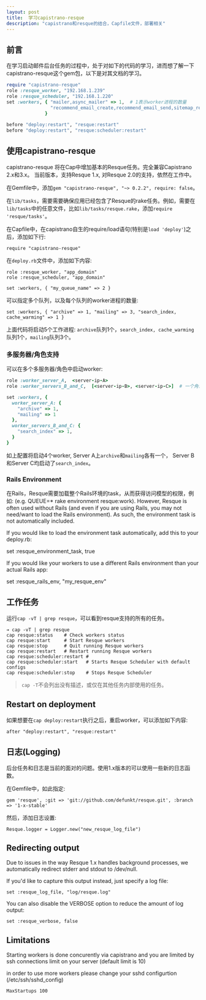 ```yaml
---
layout: post
title:  学习capistrano-resque
description: "capistrano和resque的结合，Capfile文件，部署相关"
---
```


## 前言

在学习启动邮件后台任务的过程中，处于对如下的代码的学习，进而想了解一下capistrano-resque这个gem包，以下是对其文档的学习。

```ruby
require "capistrano-resque"
role :resque_worker, "192.168.1.239"
role :resque_scheduler, "192.168.1.220"
set :workers, { "mailer,async_mailer" => 1,  # 1表示worker进程的数量
                "recommend_email_create,recommend_email_send,sitemap_refresh,email_login_notice, email_month_notice" => 1
              }
              
before "deploy:restart", "resque:restart"
before "deploy:restart", "resque:scheduler:restart"
```
## 使用capistrano-resque

capistrano-resque 将在Cap中增加基本的Resque任务。完全兼容Capistrano 2.x和3.x。 当前版本，支持Resque 1.x, 对Resque 2.0的支持，依然在工作中。

在Gemfile中，添加`gem "capistrano-resque", "~> 0.2.2", require: false`。

在`lib/tasks`，需要需要确保应用已经包含了Resque的rake任务。例如，需要在`lib/tasks`中的任意文件，比如`lib/tasks/resque.rake`，添加`require 'resque/tasks'`。

在Capfile中，在capistrano自生的require/load语句(特别是`load 'deploy'`)之后，添加如下行: 

```
require "capistrano-resque" 
```

在`deploy.rb`文件中，添加如下内容: 

```
role :resque_worker, "app_domain"
role :resque_scheduler, "app_domain"

set :workers, { "my_queue_name" => 2 }
```

可以指定多个队列，以及每个队列的worker进程的数量: 

```
set :workers, { "archive" => 1, "mailing" => 3, "search_index, cache_warming" => 1 }
```

上面代码将启动5个工作进程: `archive`队列1个，`search_index, cache_warming` 队列1个，`mailing`队列3个。

### 多服务器/角色支持

可以在多个多服务器/角色中启动worker: 

```ruby
role :worker_server_A,  <server-ip-A>
role :worker_servers_B_and_C,  [<server-ip-B>, <server-ip-C>]  # 一个角色可以支持多个ip

set :workers, {
  worker_server_A: {
    "archive" => 1,
    "mailing" => 1
  },
  worker_servers_B_and_C: {
    "search_index" => 1,
  }
}
```

如上配置将启动4个worker, Server A上`archive`和`mailing`各有一个， Server B和Server C均启动了`search_index`。

### Rails Environment

在Rails，Resque需要加载整个Rails环境的task，从而获得访问模型的权限，例如: (e.g. QUEUE=* rake environment resque:work). However, Resque is often used without Rails (and even if you are using Rails, you may not need/want to load the Rails environment). As such, the environment task is not automatically included.

If you would like to load the environment task automatically, add this to your deploy.rb:

set :resque_environment_task, true

If you would like your workers to use a different Rails environment than your actual Rails app:

set :resque_rails_env, "my_resque_env"

## 工作任务

运行`cap -vT | grep resque`，可以看到resque支持的所有的任务。

```
➔ cap -vT | grep resque
cap resque:status    # Check workers status
cap resque:start     # Start Resque workers
cap resque:stop      # Quit running Resque workers
cap resque:restart   # Restart running Resque workers
cap resque:scheduler:restart #
cap resque:scheduler:start   # Starts Resque Scheduler with default configs
cap resque:scheduler:stop    # Stops Resque Scheduler
```

> `cap -T`不会列出没有描述，或仅在其他任务内部使用的任务。

## Restart on deployment

如果想要在`cap deploy:restart`执行之后，重启worker，可以添加如下内容: 

```
after "deploy:restart", "resque:restart"
```

## 日志(Logging)

后台任务和日志是当前的面对的问题。使用1.x版本的可以使用一些新的日志函数。

在Gemfile中，如此指定: 

```
gem 'resque', :git => 'git://github.com/defunkt/resque.git', :branch => '1-x-stable'
```

然后，添加日志设置: 

```
Resque.logger = Logger.new("new_resque_log_file")
```

## Redirecting output

Due to issues in the way Resque 1.x handles background processes, we automatically redirect stderr and stdout to /dev/null.

If you'd like to capture this output instead, just specify a log file:

    set :resque_log_file, "log/resque.log"

You can also disable the VERBOSE option to reduce the amount of log output:

    set :resque_verbose, false

## Limitations

Starting workers is done concurently via capistrano and you are limited by ssh connections limit on your server (default limit is 10)

in order to use more workers please change your sshd configurtion (/etc/ssh/sshd_config)

    MaxStartups 100
